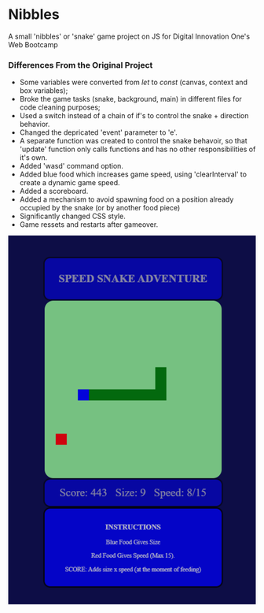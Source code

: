 # Nibbles
A small 'nibbles' or 'snake' game project on JS for Digital Innovation One's Web Bootcamp

### Differences From the Original Project

- Some variables were converted from *let* to *const* (canvas, context and box variables);
- Broke the game tasks (snake, background, main) in different files for code cleaning purposes;
- Used a switch instead of a chain of if's to control the snake + direction behavior.
- Changed the depricated 'event' parameter to 'e'.
- A separate function was created to control the snake behavoir, so that 'update' function only calls functions and has no other responsibilities of it's own.
- Added 'wasd' command option.
- Added blue food which increases game speed, using 'clearInterval' to create a dynamic game speed.
- Added a scoreboard.
- Added a mechanism to avoid spawning food on a position already occupied by the snake (or by another food piece)
- Significantly changed CSS style.
- Game ressets and restarts after gameover.

![Imagem da Página](assets/imgs/screenshot.bmp "ScreenShot")
